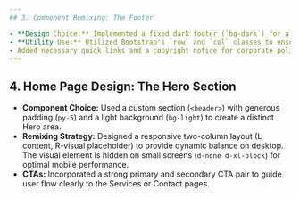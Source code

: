 ```yaml
---
## 3. Component Remixing: The Footer

- **Design Choice:** Implemented a fixed dark footer (`bg-dark`) for a strong, professional contrast against the light pages.
- **Utility Use:** Utilized Bootstrap's `row` and `col` classes to ensure responsive layout, putting copyright information on the left and navigation links on the right for desktop views.
- Added necessary quick links and a copyright notice for corporate polish.
---
```

## 4. Home Page Design: The Hero Section

- **Component Choice:** Used a custom section (`<header>`) with generous padding (`py-5`) and a light background (`bg-light`) to create a distinct Hero area.
- **Remixing Strategy:** Designed a responsive two-column layout (L-content, R-visual placeholder) to provide dynamic balance on desktop. The visual element is hidden on small screens (`d-none d-xl-block`) for optimal mobile performance.
- **CTAs:** Incorporated a strong primary and secondary CTA pair to guide user flow clearly to the Services or Contact pages.
